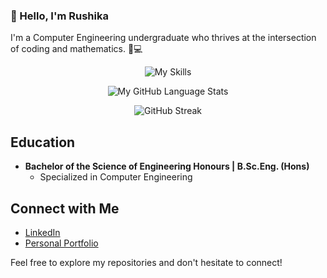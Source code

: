 ### 👋 Hello, I'm Rushika

I'm a Computer Engineering undergraduate who thrives at the intersection of coding and mathematics. 🧮💻

<p align="center">
  <img src="https://skillicons.dev/icons?i=py,react,nodejs,mysql,mongodb,matlab,linux,js,java,html,css,git,c,cpp,cs,r,arduino,idea&perline=9" alt="My Skills">
</p>

<p align="center">
  <img src="https://github-readme-stats.vercel.app/api/top-langs/?username=Rushika08&langs_count=5&theme=merko" alt="My GitHub Language Stats">
</p>

<p align="center">
  <img src="https://streak-stats.demolab.com/?user=Rushika08&theme=merko" alt="GitHub Streak">
</p>

## Education
- **Bachelor of the Science of Engineering Honours | B.Sc.Eng. (Hons)**
  - Specialized in Computer Engineering

## Connect with Me
- [LinkedIn](https://www.linkedin.com/public-profile/settings?lipi=urn%3Ali%3Apage%3Ad_flagship3_profile_self_edit_contact-info%3By5V87Z7fTxyLUgO%2BH2MarQ%3D%3D)
- [Personal Portfolio](your-portfolio-link)

Feel free to explore my repositories and don't hesitate to connect!
